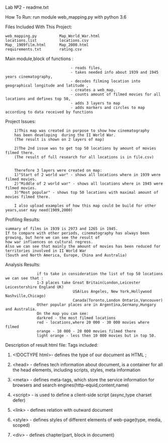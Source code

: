 Lab №2 - readme.txt

How To Run:
    run module web_mapping.py with python 3.6

Files Included With This Project:
    
    web_mapping.py          Map_World_War.html
    locations.list          locations.csv
    Map_ 1909film.html      Map_2000.html
    requirements.txt        rating.csv


Main module,block of functions : 

                                 - reads files, 
                                 - takes needed info about 1939 and 1945 years cinematography,
                                 - decodes filming location into geographical longitude and latitude , 
                                 - creates a web_map,
                                 - counts amount of filmed movies for all locations and defines top 50,
                                 - adds 3 layers to map
                                 - adds markers and circles to map according to data received by functions

                    

Project Issues:
        
        1)This map was created in purpose to show how cinematography
        has been developing  during the II World War.
        (The result is shown on 2 layers of map)   
        
        2)The 2nd issue was to get top 50 locations by amount of movies filmed there.
        (The result of full research for all locations is in file.csv)

        
        Therefore 3 layers were created on map:        
        1)"Start of 2 world war" - shows all locations where in 1939 were filmed movies.
        2)"Middle of 2 world war" - shows all locations where in 1945 were filmed movies.
        3)"Most popular" - shows top 50 locations with maximal amount of movies filmed there.

        I also upload examples of how this map could be build for other years,user may need(1909,2000)

Profiling Results: 

    summary of films in 1939 is 2973 and 1265 in 1945.
    If to compare with other periods, cinematography has always been growing, but here we can see the result of
    how war influences on cultural regress.
    Also we can see that mainly the amount of movies has been reduced for territories involved in II World War
    (South and North America, Europe, China and Australia)


Analysis Results: 
                  
                  if to take in consideration the list of top 50 locations we can see that :
                  1-3 places take Great Britain(London,Leicester Leicestershire England UK)
                                  USA(Los Angeles, New York,Hollywood Nashville,Chicago)
                                  Canada(Toronto,London Ontario,Vancouver)
                  Other popular places are in Argentina,Germany,Hungary and Australia.
                  On the map you can see:
                  darkred - the most filmed locations
                  red - locations,where 20 000 - 30 000 movies where filmed
                  orange - 10 000 - 20 000 movies filmed there
                  light orange - less then 10 000 movies but in top 50.

Description of result html file:
 Tags included:
 1) \<!DOCTYPE html>- defines the type of our document as HTML ;

 2) \<head> - defines tech information about document, is a container for all the head elements,
             including scripts, styles, meta information
 3) \<meta> - defines meta-tags, which  store the service information for browsers and search engines(http-equid,content,name)

 4) \<script> - is used to define a client-side script (async,type charset defer)

 5) \<link> - defines relation with outward document

 6) \<style> - defines styles of different elements of web-page(type, media, scoped)

 7) \<div> - defines chapter(part, block in document)
